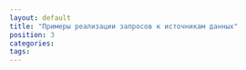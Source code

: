 ```yaml
---
layout: default
title: "Примеры реализации запросов к источникам данных"
position: 3
categories: 
tags: 
---
```


